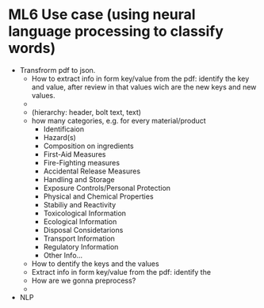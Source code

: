 # ML6 Use case (using neural language processing to classify words)
- Transfrorm pdf to json.
  - How to extract info in form key/value from the pdf: identify the key and value, after review in that values wich are the new keys and new values.
  - 
  - (hierarchy: header, bolt text, text)  
  - how many categories, e.g.  for every material/product 
    - Identificaion
    - Hazard(s)
    - Composition on ingredients
    - First-Aid Measures
    - Fire-Fighting measures
    - Accidental Release Measures
    - Handling and Storage
    - Exposure Controls/Personal Protection
    - Physical and Chemical Properties
    - Stabiliy and Reactivity
    - Toxicological Information
    - Ecological Information
    - Disposal Considetarions
    - Transport Information
    - Regulatory Information
    - Other Info...
  - How to dentify the keys and the values
  -  Extract info in form key/value from the pdf: identify the 
  - How are we gonna preprocess?
  - 
- NLP 
